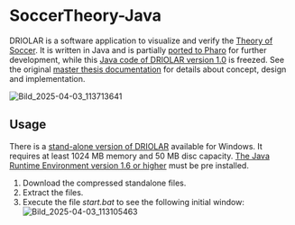 # SoccerTheory-Java
DRIOLAR is a software application to visualize and verify the [Theory of Soccer](https://en.wikiversity.org/wiki/The_Theory_of_Soccer).
It is written in Java and is partially [ported to Pharo](https://github.com/Driolar/SoccerTheory-Pharo) for further development, while this [Java code of DRIOLAR version 1.0](https://github.com/Driolar/SoccerTheory-Java/releases/tag/V1.0) is freezed.
See the original [master thesis documentation](https://github.com/user-attachments/files/19585270/MAS-06-02.12-00-doc.pdf)
 for details about concept, design and implementation.

![Bild_2025-04-03_113713641](https://github.com/user-attachments/assets/98a978e3-2f47-4c43-b0b4-eafcdb8f49b8)

## Usage
There is a [stand-alone version of DRIOLAR](https://github.com/user-attachments/files/19585231/standalone.zip)
 available for Windows. 
It requires at least 1024 MB memory and 50 MB disc capacity. 
[The Java Runtime Environment version 1.6 or higher](https://www.java.com/en/download/windows_manual.jsp) must be pre installed.

1. Download the compressed standalone files.
2. Extract the files.
3. Execute the file *start.bat* to see the following initial window:
![Bild_2025-04-03_113105463](https://github.com/user-attachments/assets/16d717d7-34bd-45c4-93fd-f69e61a1b536)

